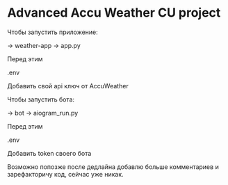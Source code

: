 # Advanced Accu Weather CU project

 Чтобы запустить приложение:

-> weather-app -> app.py

Перед этим

 .env

 Добавить свой api ключ от AccuWeather



Чтобы запустить бота:

-> bot -> aiogram_run.py

Перед этим

.env

Добавить token своего бота


Возможно попозже после дедлайна добавлю больше комментариев и зарефакторичу код, сейчас уже никак.

 
